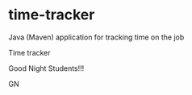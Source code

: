 # time-tracker
Java (Maven) application for tracking time on the job

Time tracker

Good Night Students!!!

GN

